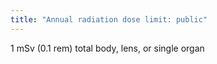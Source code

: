 ```yaml
---
title: "Annual radiation dose limit: public"
---
```

1 mSv (0.1 rem) total body, lens, or single organ

